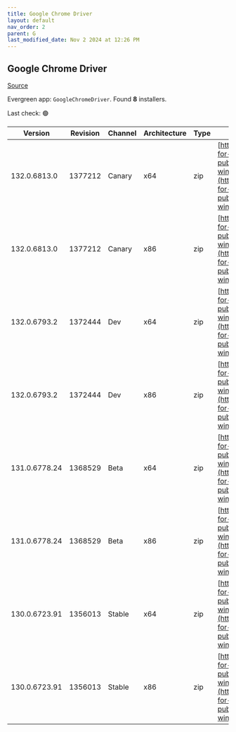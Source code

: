 ```yaml
---
title: Google Chrome Driver
layout: default
nav_order: 2
parent: G
last_modified_date: Nov 2 2024 at 12:26 PM
---
```


## Google Chrome Driver

[Source](https://googlechromelabs.github.io/chrome-for-testing/)

Evergreen app: `GoogleChromeDriver`. Found **8** installers.

Last check: 🟢

| Version       | Revision | Channel | Architecture | Type | URI                                                                                                                                                                                                        |
| ------------- | -------- | ------- | ------------ | ---- | ---------------------------------------------------------------------------------------------------------------------------------------------------------------------------------------------------------- |
| 132.0.6813.0  | 1377212  | Canary  | x64          | zip  | [https://storage.googleapis.com/chrome-for-testing-public/132.0.6813.0/win64/chromedriver-win64.zip](https://storage.googleapis.com/chrome-for-testing-public/132.0.6813.0/win64/chromedriver-win64.zip)   |
| 132.0.6813.0  | 1377212  | Canary  | x86          | zip  | [https://storage.googleapis.com/chrome-for-testing-public/132.0.6813.0/win32/chromedriver-win32.zip](https://storage.googleapis.com/chrome-for-testing-public/132.0.6813.0/win32/chromedriver-win32.zip)   |
| 132.0.6793.2  | 1372444  | Dev     | x64          | zip  | [https://storage.googleapis.com/chrome-for-testing-public/132.0.6793.2/win64/chromedriver-win64.zip](https://storage.googleapis.com/chrome-for-testing-public/132.0.6793.2/win64/chromedriver-win64.zip)   |
| 132.0.6793.2  | 1372444  | Dev     | x86          | zip  | [https://storage.googleapis.com/chrome-for-testing-public/132.0.6793.2/win32/chromedriver-win32.zip](https://storage.googleapis.com/chrome-for-testing-public/132.0.6793.2/win32/chromedriver-win32.zip)   |
| 131.0.6778.24 | 1368529  | Beta    | x64          | zip  | [https://storage.googleapis.com/chrome-for-testing-public/131.0.6778.24/win64/chromedriver-win64.zip](https://storage.googleapis.com/chrome-for-testing-public/131.0.6778.24/win64/chromedriver-win64.zip) |
| 131.0.6778.24 | 1368529  | Beta    | x86          | zip  | [https://storage.googleapis.com/chrome-for-testing-public/131.0.6778.24/win32/chromedriver-win32.zip](https://storage.googleapis.com/chrome-for-testing-public/131.0.6778.24/win32/chromedriver-win32.zip) |
| 130.0.6723.91 | 1356013  | Stable  | x64          | zip  | [https://storage.googleapis.com/chrome-for-testing-public/130.0.6723.91/win64/chromedriver-win64.zip](https://storage.googleapis.com/chrome-for-testing-public/130.0.6723.91/win64/chromedriver-win64.zip) |
| 130.0.6723.91 | 1356013  | Stable  | x86          | zip  | [https://storage.googleapis.com/chrome-for-testing-public/130.0.6723.91/win32/chromedriver-win32.zip](https://storage.googleapis.com/chrome-for-testing-public/130.0.6723.91/win32/chromedriver-win32.zip) |
